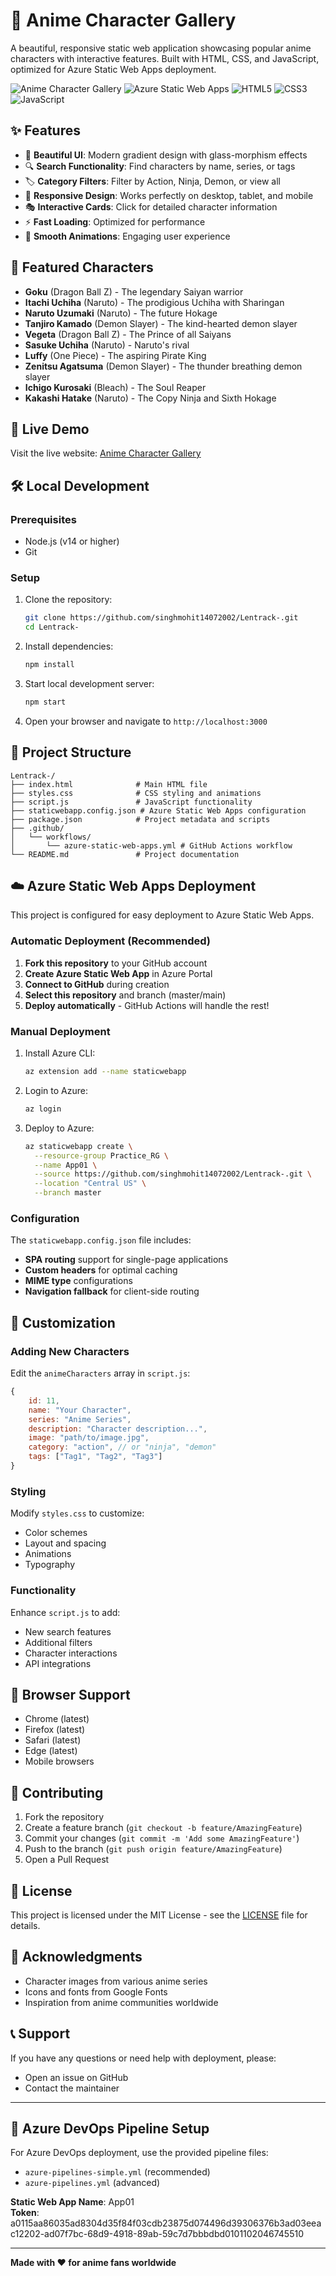 # 🎌 Anime Character Gallery

A beautiful, responsive static web application showcasing popular anime characters with interactive features. Built with HTML, CSS, and JavaScript, optimized for Azure Static Web Apps deployment.

![Anime Character Gallery](https://img.shields.io/badge/Anime-Character%20Gallery-purple?style=for-the-badge&logo=anime)
![Azure Static Web Apps](https://img.shields.io/badge/Azure-Static%20Web%20Apps-blue?style=for-the-badge&logo=microsoft-azure)
![HTML5](https://img.shields.io/badge/HTML5-E34F26?style=for-the-badge&logo=html5&logoColor=white)
![CSS3](https://img.shields.io/badge/CSS3-1572B6?style=for-the-badge&logo=css3&logoColor=white)
![JavaScript](https://img.shields.io/badge/JavaScript-F7DF1E?style=for-the-badge&logo=javascript&logoColor=black)

## ✨ Features

- 🎨 **Beautiful UI**: Modern gradient design with glass-morphism effects
- 🔍 **Search Functionality**: Find characters by name, series, or tags
- 🏷️ **Category Filters**: Filter by Action, Ninja, Demon, or view all
- 📱 **Responsive Design**: Works perfectly on desktop, tablet, and mobile
- 🎭 **Interactive Cards**: Click for detailed character information
- ⚡ **Fast Loading**: Optimized for performance
- 🌟 **Smooth Animations**: Engaging user experience

## 🎯 Featured Characters

- **Goku** (Dragon Ball Z) - The legendary Saiyan warrior
- **Itachi Uchiha** (Naruto) - The prodigious Uchiha with Sharingan
- **Naruto Uzumaki** (Naruto) - The future Hokage
- **Tanjiro Kamado** (Demon Slayer) - The kind-hearted demon slayer
- **Vegeta** (Dragon Ball Z) - The Prince of all Saiyans
- **Sasuke Uchiha** (Naruto) - Naruto's rival
- **Luffy** (One Piece) - The aspiring Pirate King
- **Zenitsu Agatsuma** (Demon Slayer) - The thunder breathing demon slayer
- **Ichigo Kurosaki** (Bleach) - The Soul Reaper
- **Kakashi Hatake** (Naruto) - The Copy Ninja and Sixth Hokage

## 🚀 Live Demo

Visit the live website: [Anime Character Gallery](https://app01.azurestaticapps.net)

## 🛠️ Local Development

### Prerequisites
- Node.js (v14 or higher)
- Git

### Setup
1. Clone the repository:
   ```bash
   git clone https://github.com/singhmohit14072002/Lentrack-.git
   cd Lentrack-
   ```

2. Install dependencies:
   ```bash
   npm install
   ```

3. Start local development server:
   ```bash
   npm start
   ```

4. Open your browser and navigate to `http://localhost:3000`

## 📁 Project Structure

```
Lentrack-/
├── index.html              # Main HTML file
├── styles.css              # CSS styling and animations
├── script.js               # JavaScript functionality
├── staticwebapp.config.json # Azure Static Web Apps configuration
├── package.json            # Project metadata and scripts
├── .github/
│   └── workflows/
│       └── azure-static-web-apps.yml # GitHub Actions workflow
└── README.md               # Project documentation
```

## ☁️ Azure Static Web Apps Deployment

This project is configured for easy deployment to Azure Static Web Apps.

### Automatic Deployment (Recommended)

1. **Fork this repository** to your GitHub account
2. **Create Azure Static Web App** in Azure Portal
3. **Connect to GitHub** during creation
4. **Select this repository** and branch (master/main)
5. **Deploy automatically** - GitHub Actions will handle the rest!

### Manual Deployment

1. Install Azure CLI:
   ```bash
   az extension add --name staticwebapp
   ```

2. Login to Azure:
   ```bash
   az login
   ```

3. Deploy to Azure:
   ```bash
   az staticwebapp create \
     --resource-group Practice_RG \
     --name App01 \
     --source https://github.com/singhmohit14072002/Lentrack-.git \
     --location "Central US" \
     --branch master
   ```

### Configuration

The `staticwebapp.config.json` file includes:
- **SPA routing** support for single-page applications
- **Custom headers** for optimal caching
- **MIME type** configurations
- **Navigation fallback** for client-side routing

## 🎨 Customization

### Adding New Characters

Edit the `animeCharacters` array in `script.js`:

```javascript
{
    id: 11,
    name: "Your Character",
    series: "Anime Series",
    description: "Character description...",
    image: "path/to/image.jpg",
    category: "action", // or "ninja", "demon"
    tags: ["Tag1", "Tag2", "Tag3"]
}
```

### Styling

Modify `styles.css` to customize:
- Color schemes
- Layout and spacing
- Animations
- Typography

### Functionality

Enhance `script.js` to add:
- New search features
- Additional filters
- Character interactions
- API integrations

## 📱 Browser Support

- Chrome (latest)
- Firefox (latest)
- Safari (latest)
- Edge (latest)
- Mobile browsers

## 🤝 Contributing

1. Fork the repository
2. Create a feature branch (`git checkout -b feature/AmazingFeature`)
3. Commit your changes (`git commit -m 'Add some AmazingFeature'`)
4. Push to the branch (`git push origin feature/AmazingFeature`)
5. Open a Pull Request

## 📄 License

This project is licensed under the MIT License - see the [LICENSE](LICENSE) file for details.

## 🙏 Acknowledgments

- Character images from various anime series
- Icons and fonts from Google Fonts
- Inspiration from anime communities worldwide

## 📞 Support

If you have any questions or need help with deployment, please:
- Open an issue on GitHub
- Contact the maintainer

---

## 🔧 Azure DevOps Pipeline Setup

For Azure DevOps deployment, use the provided pipeline files:
- `azure-pipelines-simple.yml` (recommended)
- `azure-pipelines.yml` (advanced)

**Static Web App Name**: App01  
**Token**: a0115aa86035ad8304d35f84f03cdb23875d074496d39306376b3ad03eeac12202-ad07f7bc-68d9-4918-89ab-59c7d7bbbdbd0101102046745510

---

**Made with ❤️ for anime fans worldwide**
